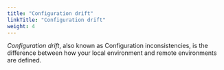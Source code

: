 ```yaml
---
title: "Configuration drift"
linkTitle: "Configuration drift"
weight: 4
---
```


_Configuration drift_, also known as Configuration inconsistencies, is the difference between how your local environment and remote environments are defined. 